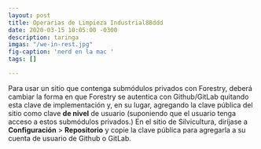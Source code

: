 ```yaml
---
layout: post
title: Operarias de Limpieza Industrial88ddd
date: 2020-03-15 10:05:00 -0300
description: taringa
imgas: "/we-in-rest.jpg"
fig-caption: 'nerd en la mac '
tags: []

---
```

Para usar un sitio que contenga submódulos privados con Forestry, deberá cambiar la forma en que Forestry se autentica con Github/GitLab quitando esta clave de implementación y, en su lugar, agregando la clave pública del sitio como clave **de nivel** de usuario (suponiendo que el usuario tenga acceso a estos submódulos privados.) En el sitio de Silvicultura, diríjase a **Configuración** > **Repositorio** y copie la clave pública para agregarla a su cuenta de usuario de Github o GitLab.